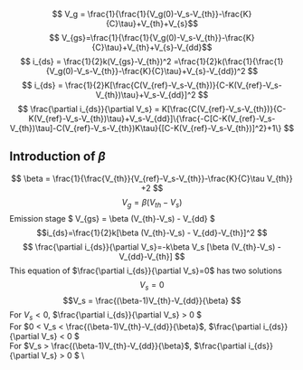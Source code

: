 $$ V_g = \frac{1}{\frac{1}{V_g(0)-V_s-V_{th}}-\frac{K}{C}\tau}+V_{th}+V_{s}$$
$$ V_{gs}=\frac{1}{\frac{1}{V_g(0)-V_s-V_{th}}-\frac{K}{C}\tau}+V_{th}+V_{s}-V_{dd}$$
$$ i_{ds} = \frac{1}{2}k(V_{gs}-V_{th})^2 =\frac{1}{2}k(\frac{1}{\frac{1}{V_g(0)-V_s-V_{th}}-\frac{K}{C}\tau}+V_{s}-V_{dd})^2 $$
$$ i_{ds} = \frac{1}{2}K[\frac{C(V_{ref}-V_s-V_{th})}{C-K(V_{ref}-V_s-V_{th})\tau}+V_s-V_{dd}]^2 $$
$$ \frac{\partial i_{ds}}{\partial V_s} = K[\frac{C(V_{ref}-V_s-V_{th})}{C-K(V_{ref}-V_s-V_{th})\tau}+V_s-V_{dd}]\{\frac{-C[C-K(V_{ref}-V_s-V_{th})\tau]-C(V_{ref}-V_s-V_{th})K\tau}{[C-K(V_{ref}-V_s-V_{th})]^2}+1\} $$

## Introduction of $\beta$
$$ \beta = \frac{1}{\frac{V_{th}}{V_{ref}-V_s-V_{th}}-\frac{K}{C}\tau V_{th}} +2 $$
$$ V_g = \beta (V_{th}-V_s) $$
Emission stage $ V_{gs} = \beta (V_{th}-V_s) - V_{dd} $
$$i_{ds}=\frac{1}{2}k[\beta (V_{th}-V_s) - V_{dd}-V_{th}]^2 $$
$$ \frac{\partial i_{ds}}{\partial V_s}=-k\beta V_s [\beta (V_{th}-V_s) - V_{dd}-V_{th}] $$
This equation of $\frac{\partial i_{ds}}{\partial V_s}=0$ has two solutions
$$V_s = 0$$
$$V_s = \frac{(\beta-1)V_{th}-V_{dd}}{\beta} $$
For $V_s <0$, $\frac{\partial i_{ds}}{\partial V_s} > 0 $ \
For $0 < V_s < \frac{(\beta-1)V_{th}-V_{dd}}{\beta}$, $\frac{\partial i_{ds}}{\partial V_s} < 0 $ \
For $V_s > \frac{(\beta-1)V_{th}-V_{dd}}{\beta}$, $\frac{\partial i_{ds}}{\partial V_s} > 0 $ \
